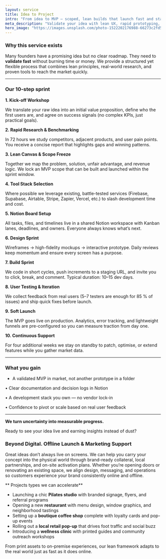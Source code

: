 ```yaml
---
layout: service
title: Idea to Project
intro: "From idea to MVP — scoped, lean builds that launch fast and stay adaptable."
meta_description: "Validate your idea with lean UX, rapid prototyping, and production-ready MVPs built to grow."
hero_image: "https://images.unsplash.com/photo-1522202176988-66273c2fd55f?auto=format&fit=crop&w=2000&q=80"
---
```


### Why this service exists

Many founders have a promising idea but no clear roadmap. They need to **validate fast** without burning time or money. We provide a structured yet flexible process that combines lean principles, real-world research, and proven tools to reach the market quickly.

---

### Our 10-step sprint

**1. Kick-off Workshop**

We translate your raw idea into an initial value proposition, define who the first users are, and agree on success signals (no complex KPIs, just practical goals).

**2. Rapid Research & Benchmarking**

In 72 hours we study competitors, adjacent products, and user pain points. You receive a concise report that highlights gaps and winning patterns.

**3. Lean Canvas & Scope Freeze**

Together we map the problem, solution, unfair advantage, and revenue logic. We lock an MVP scope that can be built and launched within the sprint window.

**4. Tool Stack Selection**

Where possible we leverage existing, battle-tested services (Firebase, Supabase, Airtable, Stripe, Zapier, Vercel, etc.) to slash development time and cost.

**5. Notion Board Setup**

All tasks, files, and timelines live in a shared Notion workspace with Kanban lanes, deadlines, and owners. Everyone always knows what’s next.

**6. Design Sprint**

Wireframes → high-fidelity mockups → interactive prototype. Daily reviews keep momentum and ensure every screen has a purpose.

**7. Build Sprint**

We code in short cycles, push increments to a staging URL, and invite you to click, break, and comment. Typical duration: 10–15 dev days.

**8. User Testing & Iteration**

We collect feedback from real users (5–7 testers are enough for 85 % of issues) and ship quick fixes before launch.

**9. Soft Launch**

The MVP goes live on production. Analytics, error tracking, and lightweight funnels are pre-configured so you can measure traction from day one.

**10. Continuous Support**

For four additional weeks we stay on standby to patch, optimise, or extend features while you gather market data.

---

### What you gain

- A validated MVP in market, not another prototype in a folder

• Clear documentation and decision logs in Notion

• A development stack you own — no vendor lock-in

• Confidence to pivot or scale based on real user feedback

---

**We turn uncertainty into measurable progress.**

Ready to see your idea live and earning insights instead of dust?

### Beyond Digital. Offline Launch & Marketing Support

Great ideas don’t always live on screens. We can help you carry your concept into the physical world through brand-ready collateral, local partnerships, and on-site activation plans. Whether you’re opening doors or renovating an existing space, we align design, messaging, and operations so customers experience your brand consistently online and offline.

** Projects types we can accelerate**

- Launching a chic **Pilates studio** with branded signage, flyers, and referral programs
- Opening a new **restaurant** with menu design, window graphics, and neighborhood tastings
- Setting up a **boutique coffee shop** complete with loyalty cards and pop-up events
- Rolling out a **local retail pop-up** that drives foot traffic and social buzz
- Introducing a **wellness clinic** with printed guides and community outreach workshops

From print assets to on-premise experiences, our lean framework adapts to the real world just as fast as it does online.